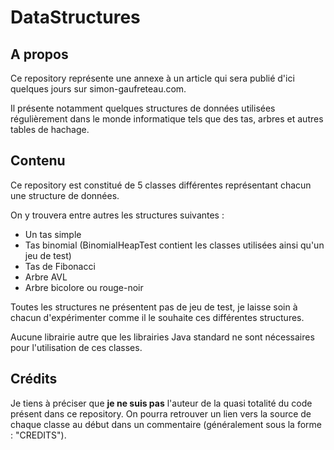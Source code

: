 # DataStructures
## A propos

Ce repository représente une annexe à un article qui sera publié d'ici quelques jours sur simon-gaufreteau.com.

Il présente notamment quelques structures de données utilisées régulièrement dans le monde informatique 
tels que des tas, arbres et autres tables de hachage.

## Contenu

Ce repository est constitué de 5 classes différentes représentant chacun une structure de données.

On y trouvera entre autres les structures suivantes : 

- Un tas simple
- Tas binomial (BinomialHeapTest contient les classes utilisées ainsi qu'un jeu de test)
- Tas de Fibonacci 
- Arbre AVL
- Arbre bicolore ou rouge-noir

Toutes les structures ne présentent pas de jeu de test, je laisse soin à chacun d'expérimenter comme il le souhaite ces différentes structures.

Aucune librairie autre que les librairies Java standard ne sont nécessaires pour l'utilisation de ces classes. 

## Crédits

Je tiens à préciser que **je ne suis pas** l'auteur de la quasi totalité du code présent dans ce repository. 
On pourra retrouver un lien vers la source de chaque classe au début dans un commentaire (généralement sous la forme : "CREDITS").



